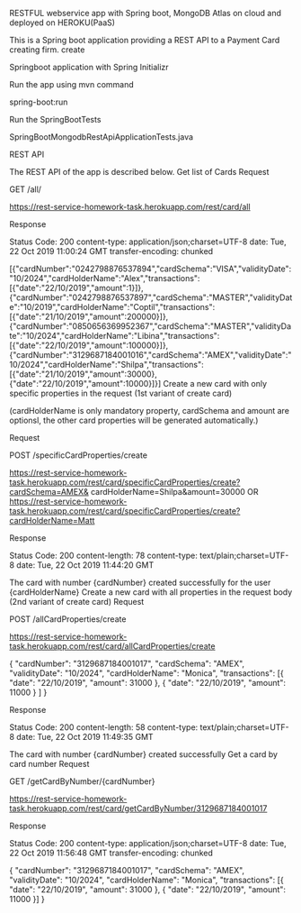 RESTFUL webservice app with Spring boot, MongoDB Atlas on cloud and deployed on HEROKU(PaaS)

This is a Spring boot application providing a REST API to a Payment Card creating firm.
create

Springboot application with Spring Initializr

Run the app using mvn command

spring-boot:run

Run the SpringBootTests

SpringBootMongodbRestApiApplicationTests.java

REST API

The REST API of the app is described below.
Get list of Cards
Request

GET /all/

https://rest-service-homework-task.herokuapp.com/rest/card/all

Response

Status Code: 200
content-type: application/json;charset=UTF-8
date: Tue, 22 Oct 2019 11:00:24 GMT
transfer-encoding: chunked

[{"cardNumber":"0242798876537894","cardSchema":"VISA","validityDate":"10/2024","cardHolderName":"Alex","transactions":[{"date":"22/10/2019","amount":1}]},{"cardNumber":"0242798876537897","cardSchema":"MASTER","validityDate":"10/2019","cardHolderName":"Coptil","transactions":[{"date":"21/10/2019","amount":200000}]},{"cardNumber":"0850656369952367","cardSchema":"MASTER","validityDate":"10/2024","cardHolderName":"Libina","transactions":[{"date":"22/10/2019","amount":100000}]},{"cardNumber":"3129687184001016","cardSchema":"AMEX","validityDate":"10/2024","cardHolderName":"Shilpa","transactions":[{"date":"21/10/2019","amount":30000},{"date":"22/10/2019","amount":10000}]}]
Create a new card with only specific properties in the request (1st variant of create card)

(cardHolderName is only mandatory property, cardSchema and amount are optionsl, the other card properties will be   	generated automatically.)

Request

POST /specificCardProperties/create

https://rest-service-homework-task.herokuapp.com/rest/card/specificCardProperties/create?cardSchema=AMEX&   cardHolderName=Shilpa&amount=30000
OR
https://rest-service-homework-task.herokuapp.com/rest/card/specificCardProperties/create?cardHolderName=Matt   

Response

Status Code: 200
content-length: 78
content-type: text/plain;charset=UTF-8
date: Tue, 22 Oct 2019 11:44:20 GMT

The card with number {cardNumber} created successfully for the user {cardHolderName}
Create a new card with all properties in the request body (2nd variant of create card)
Request

POST /allCardProperties/create

https://rest-service-homework-task.herokuapp.com/rest/card/allCardProperties/create

{
	"cardNumber": "3129687184001017",
	"cardSchema": "AMEX",
	"validityDate": "10/2024",
	"cardHolderName": "Monica",
	"transactions": [{
			"date": "22/10/2019",
			"amount": 31000
		},
		{
			"date": "22/10/2019",
			"amount": 11000
		}
	  ]
}

Response

Status Code: 200
content-length: 58
content-type: text/plain;charset=UTF-8
date: Tue, 22 Oct 2019 11:49:35 GMT

The card with number {cardNumber} created successfully
Get a card by card number
Request

GET /getCardByNumber/{cardNumber}

https://rest-service-homework-task.herokuapp.com/rest/card/getCardByNumber/3129687184001017

Response

Status Code: 200
content-type: application/json;charset=UTF-8
date: Tue, 22 Oct 2019 11:56:48 GMT
transfer-encoding: chunked

{
	"cardNumber": "3129687184001017",
	"cardSchema": "AMEX",
	"validityDate": "10/2024",
	"cardHolderName": "Monica",
	"transactions": [{
		"date": "22/10/2019",
		"amount": 31000
	}, {
		"date": "22/10/2019",
		"amount": 11000
	}]
}
